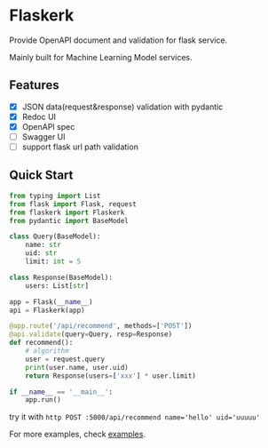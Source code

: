 # Flaskerk

Provide OpenAPI document and validation for flask service.

Mainly built for Machine Learning Model services.

## Features

- [x] JSON data(request&response) validation with pydantic
- [x] Redoc UI
- [x] OpenAPI spec
- [ ] Swagger UI
- [ ] support flask url path validation

## Quick Start

```py
from typing import List
from flask import Flask, request
from flaskerk import Flaskerk
from pydantic import BaseModel

class Query(BaseModel):
    name: str
    uid: str
    limit: int = 5

class Response(BaseModel):
    users: List[str]

app = Flask(__name__)
api = Flaskerk(app)

@app.route('/api/recommend', methods=['POST'])
@api.validate(query=Query, resp=Response)
def recommend():
    # algorithm
    user = request.query
    print(user.name, user.uid)
    return Response(users=['xxx'] * user.limit)

if __name__ == '__main__':
    app.run()
```

try it with `http POST :5000/api/recommend name='hello' uid='uuuuu'`

For more examples, check [examples](/examples).
